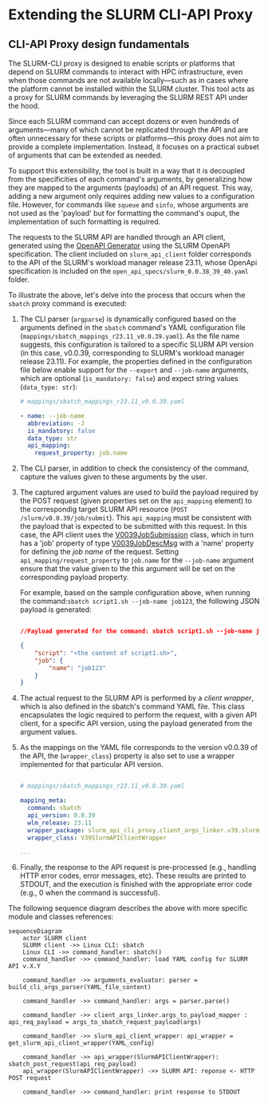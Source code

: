 # Extending the SLURM CLI-API Proxy

## CLI-API Proxy design fundamentals

The SLURM-CLI proxy is designed to enable scripts or platforms that depend on SLURM commands to interact with HPC infrastructure, even when those commands are not available locally—such as in cases where the platform cannot be installed within the SLURM cluster. This tool acts as a proxy for SLURM commands by leveraging the SLURM REST API under the hood.

Since each SLURM command can accept dozens or even hundreds of arguments—many of which cannot be replicated through the API and are often unnecessary for these scripts or platforms—this proxy does not aim to provide a complete implementation. Instead, it focuses on a practical subset of arguments that can be extended as needed.

To support this extensibility, the tool is built in a way that it is decoupled from the specificities of each command's arguments, by generalizing how they are mapped to the arguments (payloads) of an API request. This way, adding a new argument only requires adding new values to a configuration file. However, for commands like `squeue` and `sinfo`, whose arguments are not used as the 'payload' but for formatting the command's ouput, the implementation of such formatting is required. 

The requests to the SLURM API are handled through an API client, generated using the [OpenAPI Generator](https://openapi-generator.tech/) using the SLURM OpenAPI specification. The client included on `slurm_api_client` folder corresponds to the API of the SLURM's workload manager release 23.11, whose OpenApi specification is included on the `open_api_specs/slurm_0.0.38_39_40.yaml` folder.

To illustrate the above, let's delve into the process that occurs when the `sbatch` proxy command is executed:

1. The CLI parser (`argparse`) is dynamically configured based on the arguments defined in the `sbatch` command's YAML configuration file (`mappings/sbatch_mappings_r23.11_v0.0.39.yaml`). As the file name suggests, this configuration is tailored to a specific SLURM API version (in this case, v0.0.39, corresponding to SLURM's workload manager release 23.11). For example, the properties defined in the configuration file below enable support for the `--export` and `--job-name` arguments, which are optional (`is_mandatory: false`) and expect string values (`data_type: str`):

    ```yaml
    # mappings/sbatch_mappings_r23.11_v0.0.39.yaml

    - name: --job-name
      abbreviation: -J
      is_mandatory: false
      data_type: str
      api_mapping:
        request_property: job.name

    ```

2. The CLI parser, in addition to check the consistency of the command, capture the values given to these arguments by the user.

3. The captured argument values are used to build the payload required by the POST request (given properties set on the `api_mapping` element) to the correspondig target SLURM API resource (`POST /slurm/v0.0.39/job/submit`). This `api_mapping` must be consistent with the payload that is expected to be submitted with this request. In this case, the API client uses the [V0039JobSubmission](https://github.com/SLURM-CLI-API-Proxy/SLURM-CLI-API-Proxy-client/blob/main/slurm_api_client/docs/V0039JobSubmission.md) class, which in turn has a 'job' property of type [V0039JobDescMsg](https://github.com/SLURM-CLI-API-Proxy/SLURM-CLI-API-Proxy-client/blob/main/slurm_api_client/docs/V0039JobDescMsg.md) with a 'name' property for defining the *job name* of the request. Setting `api_mapping/request_property` to `job.name` for the `--job-name` argument ensure that the value given to the this argument will be set on the corresponding payload property.

    For example, based on the sample configuration above, when running the command:`sbatch script1.sh --job-name job123`, the following JSON payload is generated:

    ```json

    //Payload generated for the command: sbatch script1.sh --job-name job123

    {
        "script": "<the content of script1.sh>",  
        "job": {
            "name": "job123"
        }
    }
    ```

4. The actual request to the SLURM API is performed by a *client wrapper*, which is also defined in the sbatch's command YAML file. This class encapsulates the logic required to perform the request, with a given API client, for a specific API version, using the payload generated from the argument values. 
   
5. As the mappings on the YAML file corresponds to the version v0.0.39 of the API, the (`wrapper_class`) property is also set to use a wrapper implemented for that particular API version.

    ```yaml

    # mappings/sbatch_mappings_r23.11_v0.0.39.yaml

    mapping_meta:
      command: sbatch
      api_version: 0.0.39
      wlm_release: 23.11
      wrapper_package: slurm_api_cli_proxy.client_args_linker.v39.slurm_api_client_wrapper_v39
      wrapper_class: V39SlurmAPIClientWrapper

    ...
    ```

6. Finally, the response to the API request is pre-processed (e.g., handling HTTP error codes, error messages, etc). These results are printed to STDOUT, and the execution is finished with the appropriate error code (e.g., 0 when the command is successful).

The following sequence diagram describes the above with more specific module and classes references:

```mermaid
sequenceDiagram
    actor SLURM client
    SLURM client ->> Linux CLI: sbatch
    Linux CLI ->> command_handler: sbatch()    
    command_handler ->> command_handler: load YAML config for SLURM API v.X.Y
    
    command_handler ->> arguments_evaluator: parser = build_cli_args_parser(YAML_file_content)
    
    command_handler ->> command_handler: args = parser.parse()
    
    command_handler ->> client_args_linker.args_to_payload_mapper : api_req_payload = args_to_sbatch_request_payload(args)
    
    command_handler ->> slurm_api_client_wrapper: api_wrapper = get_slurm_api_client_wrapper(YAML_config)
    
    command_handler ->> api_wrapper(SlurmAPIClientWrapper): sbatch_post_request(api_req_payload)
    api_wrapper(SlurmAPIClientWrapper) ->> SLURM API: reponse <- HTTP POST request
    
    command_handler ->> command_handler: print response to STDOUT
    
```
